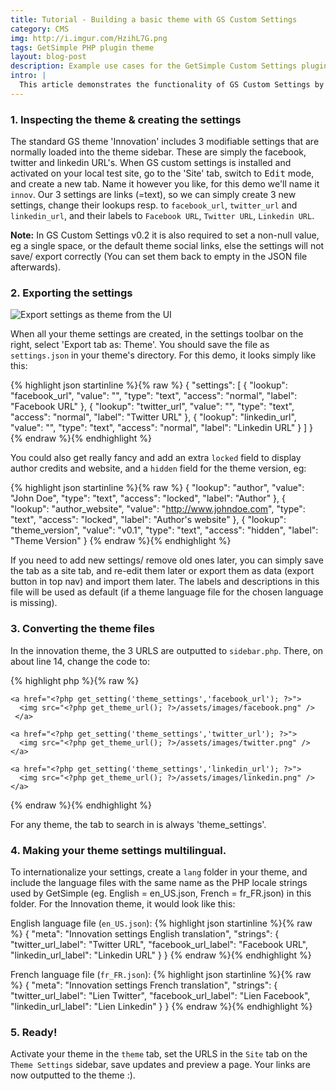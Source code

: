 ```yaml
---
title: Tutorial - Building a basic theme with GS Custom Settings
category: CMS
img: http://i.imgur.com/HzihL7G.png
tags: GetSimple PHP plugin theme
layout: blog-post
description: Example use cases for the GetSimple Custom Settings plugin
intro: |
  This article demonstrates the functionality of GS Custom Settings by replacing the standard Innovation Theme plugin from Getsimple with an i18N-enabled custom settings version, and converting the theme.
---
```


### 1. Inspecting the theme & creating the settings
The standard GS theme 'Innovation' includes 3 modifiable settings that are normally loaded into the theme sidebar. These are simply the facebook, twitter and linkedin URL's. When GS custom settings is installed and activated on your local test site, go to the 'Site' tab, switch to <kbd>Edit</kbd> mode, and create a new tab. Name it however you like, for this demo we'll name it `innov`. Our 3 settings are links (=text), so we can simply create 3 new settings, change their lookups resp. to `facebook_url`, `twitter_url` and  `linkedin_url`, and their labels to `Facebook URL`, `Twitter URL`, `Linkedin URL`.

**Note:** In GS Custom Settings v0.2 it is also required to set a non-null value, eg a single space, or the default theme social links, else the settings will not save/ export correctly (You can set them back to empty in the JSON file afterwards).

### 2. Exporting the settings

![Export settings as theme from the UI](http://i.imgur.com/HzihL7G.png)

When all your theme settings are created, in the settings toolbar on the right, select 'Export tab as: Theme'. 
You should save the file as `settings.json` in your theme's directory. For this demo, it looks simply like this:

{% highlight json startinline %}{% raw %}
{
  "settings": [
    {
      "lookup": "facebook_url",
      "value": "",
      "type": "text",
      "access": "normal",
      "label": "Facebook URL"
    },
    {
      "lookup": "twitter_url",
      "value": "",
      "type": "text",
      "access": "normal",
      "label": "Twitter URL"
    },
    {
      "lookup": "linkedin_url",
      "value": "",
      "type": "text",
      "access": "normal",
      "label": "Linkedin URL"
    }
  ]
}
{% endraw %}{% endhighlight %}

You could also get really fancy and add an extra `locked` field to display author credits and website, and a `hidden` field for the theme version, eg:

{% highlight json startinline %}{% raw %}
{
  "lookup": "author",
  "value": "John Doe",
  "type": "text",
  "access": "locked",
  "label": "Author"
},
{
  "lookup": "author_website",
  "value": "http://www.johndoe.com",
  "type": "text",
  "access": "locked",
  "label": "Author's website"
},
{
  "lookup": "theme_version",
  "value": "v0.1",
  "type": "text",
  "access": "hidden",
  "label": "Theme Version"
}
{% endraw %}{% endhighlight %}
    
If you need to add new settings/ remove old ones later, you can simply save the tab as a site tab, and re-edit them later or export them as data (export button in top nav) and import them later.
The labels and descriptions in this file will be used as default (if a theme language file for the chosen language is missing).

### 3. Converting the theme files
In the innovation theme, the 3 URLS are outputted to `sidebar.php`. There, on about line 14, change the code to:

{% highlight php %}{% raw %}
  <?php // use strlen to check that the value is non-empty for text fields
    if (strlen(return_setting('theme_settings','facebook_url','value'))) { ?>
    <a href="<?php get_setting('theme_settings','facebook_url'); ?>">
      <img src="<?php get_theme_url(); ?>/assets/images/facebook.png" />
     </a>
  <?php } ?>
  <?php if (strlen(return_setting('theme_settings','twitter_url','value'))) { ?>
    <a href="<?php get_setting('theme_settings','twitter_url'); ?>">
      <img src="<?php get_theme_url(); ?>/assets/images/twitter.png" />
    </a>
  <?php } ?>
  <?php if (strlen(return_setting('theme_settings','linkdedin_url','value'))) { ?>
    <a href="<?php get_setting('theme_settings','linkedin_url'); ?>">
      <img src="<?php get_theme_url(); ?>/assets/images/linkedin.png" />
    </a>
  <?php } ?>
{% endraw %}{% endhighlight %}

For any theme, the tab to search in is always 'theme_settings'.

### 4. Making your theme settings multilingual.
To internationalize your settings, create a `lang` folder in your theme, and include the language files with the same name as the PHP locale strings used by GetSimple (eg. English = en_US.json, French = fr_FR.json) in this folder. For the Innovation theme, it would look like this:
  
English language file (`en_US.json`):
{% highlight json startinline %}{% raw %}
{
  "meta": "Innovation settings English translation",
  "strings": {
    "twitter_url_label": "Twitter URL",
    "facebook_url_label": "Facebook URL",
    "linkedin_url_label": "Linkedin URL"
  }
}
{% endraw %}{% endhighlight %}

French language file (`fr_FR.json`):
{% highlight json startinline %}{% raw %}
{
  "meta": "Innovation settings French translation",
  "strings": {
    "twitter_url_label": "Lien Twitter",
    "facebook_url_label": "Lien Facebook",
    "linkedin_url_label": "Lien Linkedin"
  }
}
{% endraw %}{% endhighlight %}

### 5. Ready!
Activate your theme in the `theme` tab, set the URLS in the `Site` tab on the `Theme Settings` sidebar, save updates and preview a page.
Your links are now outputted to the theme :). 